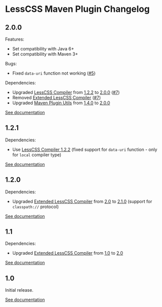 # LessCSS Maven Plugin Changelog

## 2.0.0
Features:
* Set compatibility with Java 6+
* Set compatibility with Maven 3+

Bugs:
* Fixed `data-uri` function not working ([#5](https://github.com/gabrysbiz/lesscss-maven-plugin/issues/5))

Dependencies:
* Upgraded [LessCSS Compiler](http://lesscss-compiler.projects.gabrys.biz/) from [1.2.2](http://lesscss-compiler.projects.gabrys.biz/1.2.2/) to [2.0.0](http://lesscss-compiler.projects.gabrys.biz/2.0.0/) ([#7](https://github.com/gabrysbiz/lesscss-maven-plugin/issues/7))
* Removed [Extended LessCSS Compiler](http://lesscss-extended-compiler.projects.gabrys.biz/) ([#7](https://github.com/gabrysbiz/lesscss-maven-plugin/issues/7))
* Upgraded [Maven Plugin Utils](http://maven-plugin-utils.projects.gabrys.biz/) from [1.4.0](http://maven-plugin-utils.projects.gabrys.biz/1.4.1/) to [2.0.0](http://maven-plugin-utils.projects.gabrys.biz/2.0.0/)

[See documentation](http://lesscss-maven-plugin.projects.gabrys.biz/2.0.0/)

## 1.2.1
Dependencies:
* Use [LessCSS Compiler 1.2.2](http://lesscss-compiler.projects.gabrys.biz/1.2.2/) (fixed support for `data-uri` function - only for `local` compiler type)

[See documentation](http://lesscss-maven-plugin.projects.gabrys.biz/1.2.1/)

## 1.2.0
Dependencies:
* Upgraded [Extended LessCSS Compiler](http://lesscss-extended-compiler.projects.gabrys.biz/) from [2.0](http://lesscss-extended-compiler.projects.gabrys.biz/2.0/) to [2.1.0](http://lesscss-extended-compiler.projects.gabrys.biz/2.1.0/) (support for `classpath://` protocol)

[See documentation](http://lesscss-maven-plugin.projects.gabrys.biz/1.2.0/)

## 1.1
Dependencies:
* Upgraded [Extended LessCSS Compiler](http://lesscss-extended-compiler.projects.gabrys.biz/) from [1.0](http://lesscss-extended-compiler.projects.gabrys.biz/1.0/) to [2.0](http://lesscss-extended-compiler.projects.gabrys.biz/2.0/)

[See documentation](http://lesscss-maven-plugin.projects.gabrys.biz/1.1/)

## 1.0
Initial release.

[See documentation](http://lesscss-maven-plugin.projects.gabrys.biz/1.0/)